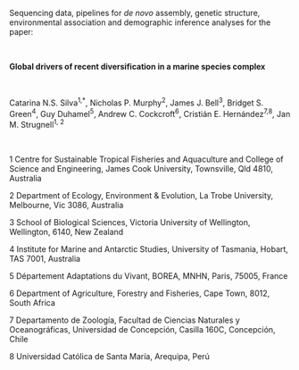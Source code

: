 
Sequencing data, pipelines for *de novo* assembly, genetic structure, environmental association and demographic inference analyses for the paper:

<p>&nbsp;</p>

**Global drivers of recent diversification in a marine species complex**

<p>&nbsp;</p>

Catarina N.S. Silva<sup>1,*</sup>, Nicholas P. Murphy<sup>2</sup>, James J. Bell<sup>3</sup>, Bridget S. Green<sup>4</sup>, Guy Duhamel<sup>5</sup>, Andrew C. Cockcroft<sup>6</sup>, Cristián E. Hernández<sup>7,8</sup>, Jan M. Strugnell<sup>1, 2</sup>

<p>&nbsp;</p>

1 Centre for Sustainable Tropical Fisheries and Aquaculture and College of Science and Engineering, James Cook University, Townsville, Qld 4810, Australia

2 Department of Ecology, Environment & Evolution, La Trobe University, Melbourne, Vic 3086, Australia

3 School of Biological Sciences, Victoria University of Wellington, Wellington, 6140, New Zealand

4 Institute for Marine and Antarctic Studies, University of Tasmania, Hobart, TAS 7001, Australia

5 Département Adaptations du Vivant, BOREA, MNHN, Paris, 75005, France

6 Department of Agriculture, Forestry and Fisheries, Cape Town, 8012, South Africa

7 Departamento de Zoología, Facultad de Ciencias Naturales y Oceanográficas, Universidad de Concepción, Casilla 160C, Concepción, Chile

8 Universidad Católica de Santa María, Arequipa, Perú

